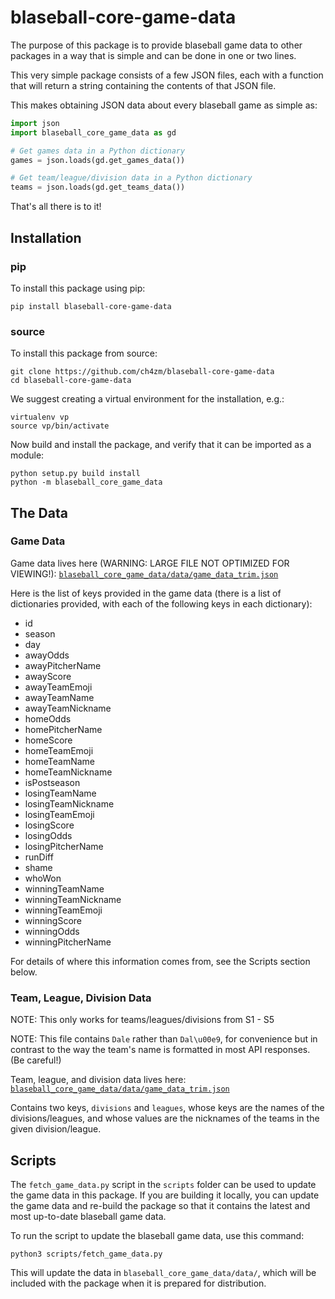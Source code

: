 # blaseball-core-game-data

The purpose of this package is to provide blaseball game data
to other packages in a way that is simple and can be done in
one or two lines.

This very simple package consists of a few JSON files, each with
a function that will return a string containing the contents of
that JSON file.

This makes obtaining JSON data about every blaseball game as simple as:

```python
import json
import blaseball_core_game_data as gd

# Get games data in a Python dictionary
games = json.loads(gd.get_games_data())

# Get team/league/division data in a Python dictionary
teams = json.loads(gd.get_teams_data())
```

That's all there is to it!

## Installation

### pip

To install this package using pip:

```
pip install blaseball-core-game-data
```

### source

To install this package from source:

```
git clone https://github.com/ch4zm/blaseball-core-game-data
cd blaseball-core-game-data
```

We suggest creating a virtual environment for the installation, e.g.:

```
virtualenv vp
source vp/bin/activate
```

Now build and install the package, and verify that it can be
imported as a module:

```
python setup.py build install
python -m blaseball_core_game_data
```

## The Data

### Game Data

Game data lives here (WARNING: LARGE FILE NOT OPTIMIZED FOR VIEWING!): [`blaseball_core_game_data/data/game_data_trim.json`](https://github.com/ch4zm/blaseball-core-game-data/blob/master/blaseball_core_game_data/data/games_data_trim.json)

Here is the list of keys provided in the game data
(there is a list of dictionaries provided, with each
of the following keys in each dictionary):

* id
* season
* day
* awayOdds
* awayPitcherName
* awayScore
* awayTeamEmoji
* awayTeamName
* awayTeamNickname
* homeOdds
* homePitcherName
* homeScore
* homeTeamEmoji
* homeTeamName
* homeTeamNickname
* isPostseason
* losingTeamName
* losingTeamNickname
* losingTeamEmoji
* losingScore
* losingOdds
* losingPitcherName
* runDiff
* shame
* whoWon
* winningTeamName
* winningTeamNickname
* winningTeamEmoji
* winningScore
* winningOdds
* winningPitcherName

For details of where this information comes from,
see the Scripts section below.

### Team, League, Division Data

NOTE: This only works for teams/leagues/divisions from S1 - S5

NOTE: This file contains `Dale` rather than `Dal\u00e9`, for convenience but
in contrast to the way the team's name is formatted in most API responses.
(Be careful!)

Team, league, and division data lives here: [`blaseball_core_game_data/data/game_data_trim.json`](https://github.com/ch4zm/blaseball-core-game-data/tree/master/blaseball_core_game_data/data/teams_data.json)

Contains two keys, `divisions` and `leagues`, whose keys are the names of the
divisions/leagues, and whose values are the nicknames of the teams in the
given division/league.

## Scripts

The `fetch_game_data.py` script in the `scripts` folder can be
used to update the game data in this package. If you are building
it locally, you can update the game data and re-build the package
so that it contains the latest and most up-to-date blaseball game
data.

To run the script to update the blaseball game data, use this command:

```
python3 scripts/fetch_game_data.py
```

This will update the data in `blaseball_core_game_data/data/`, which will be included
with the package when it is prepared for distribution.

